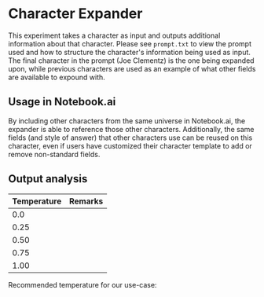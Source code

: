 # Character Expander

This experiment takes a character as input and outputs additional information about that character. Please see `prompt.txt` to view the prompt used and how to structure the character's information being used as input. The final character in the prompt (Joe Clementz) is the one being expanded upon, while previous characters are used as an example of what other fields are available to expound with.

## Usage in Notebook.ai

By including other characters from the same universe in Notebook.ai, the expander is able to reference those other characters. Additionally, the same fields (and style of answer) that other characters use can be reused on this character, even if users have customized their character template to add or remove non-standard fields.

## Output analysis

| Temperature | Remarks |
|-------------|---------|
| 0.0         |  |
| 0.25        |  |
| 0.50        |  |
| 0.75        |  |
| 1.00        |  |

Recommended temperature for our use-case: 